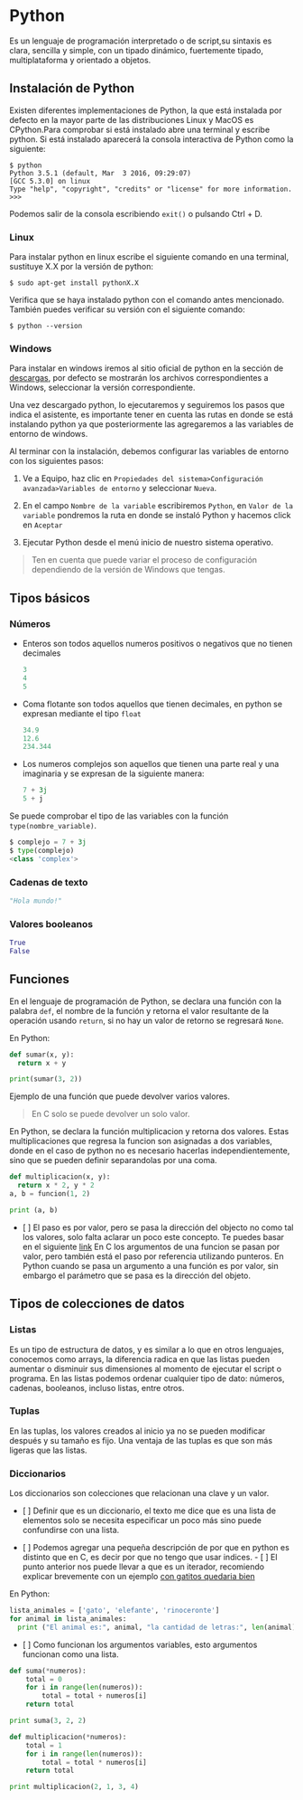 # Python

Es un lenguaje de programación interpretado o de script,su sintaxis es clara, sencilla y simple, con un tipado dinámico, fuertemente tipado, multiplataforma y orientado a objetos.

## Instalación de Python

Existen diferentes implementaciones de Python, la que está instalada por defecto en la mayor parte de las distribuciones Linux y MacOS es CPython.Para comprobar si está instalado abre una terminal y escribe python. Si está instalado aparecerá la consola interactiva de Python como la siguiente:

```
$ python
Python 3.5.1 (default, Mar  3 2016, 09:29:07) 
[GCC 5.3.0] on linux
Type "help", "copyright", "credits" or "license" for more information.
>>> 
```

Podemos salir de la consola escribiendo `exit()` o pulsando Ctrl + D.

### Linux


Para instalar python en linux escribe el siguiente comando en una terminal, sustituye X.X por la versión de python:

```
$ sudo apt-get install pythonX.X
```


Verifica que se haya instalado python con el comando antes mencionado. También puedes verificar su versión con el siguiente comando:

```
$ python --version
```

### Windows

Para instalar en windows iremos al sitio oficial de python en la sección de [descargas](https://www.python.org/downloads/), por defecto se mostrarán los archivos correspondientes a Windows, seleccionar la versión correspondiente.

Una vez descargado python, lo ejecutaremos y seguiremos los pasos que indica el asistente, es importante tener en cuenta las rutas en donde se está instalando python ya que posteriormente las agregaremos a las variables de entorno de windows.

Al terminar con la instalación, debemos configurar las variables de entorno con los siguientes pasos:

1. Ve a Equipo, haz clic en `Propiedades del sistema>Configuración avanzada>Variables de entorno` y seleccionar `Nueva`.

2. En el campo `Nombre de la variable` escribiremos `Python`, en `Valor de la variable` pondremos la ruta en donde se instaló Python y hacemos click en `Aceptar`

3. Ejecutar Python desde el menú inicio de nuestro sistema operativo.


>Ten en cuenta que puede variar el proceso de configuración dependiendo de la versión de Windows que tengas.



## Tipos básicos

### Números

* Enteros son todos aquellos numeros positivos o negativos que no tienen decimales

  ```python
  3
  4
  5
  ```

* Coma flotante son todos aquellos que tienen decimales, en python se expresan mediante el tipo `float`

  ```python
  34.9
  12.6 
  234.344
  ```

* Los numeros complejos son aquellos que tienen una parte real y una imaginaria y se expresan de la siguiente manera:

  ```python
  7 + 3j
  5 + j
  ```


Se puede comprobar el tipo de las variables con la función `type(nombre_variable)`.

```python
$ complejo = 7 + 3j
$ type(complejo)
<class 'complex'>
```

### Cadenas de texto

```python
"Hola mundo!"
```

### Valores booleanos

```python
True 
False
```

## Funciones

En el lenguaje de programación de Python, se declara una función con la palabra `def`, el nombre de la función y retorna el valor resultante de la operación usando `return`, si no hay un valor de retorno se regresará `None`.

En Python:

```python
def sumar(x, y):
  return x + y

print(sumar(3, 2))
```

Ejemplo de una función que puede devolver varios valores.

> En C solo se puede devolver un solo valor.

En Python, se declara la función multiplicacion y retorna dos valores. Estas multiplicaciones que regresa la funcion son asignadas a dos variables, donde en el caso de python no es necesario hacerlas independientemente, sino que se pueden definir separandolas por una coma.

```python
def multiplicacion(x, y):
  return x * 2, y * 2
a, b = funcion(1, 2)

print (a, b)
```

* \[ \] El paso es por valor, pero se pasa la dirección del objecto no como tal los valores, solo falta aclarar un poco este concepto. Te puedes basar en el siguiente [link](http://stackoverflow.com/questions/986006/how-do-i-pass-a-variable-by-reference)
  En C los argumentos de una funcion se pasan por valor, pero también está el paso por referencia utilizando punteros.
  En Python cuando se pasa un argumento a una función es por valor, sin embargo el parámetro que se pasa es la dirección del objeto.

## Tipos de colecciones de datos

### Listas

Es un tipo de estructura de datos, y es similar a lo que en otros lenguajes, conocemos como arrays, la diferencia radica en que las listas pueden aumentar o disminuir sus dimensiones al momento de ejecutar el script o programa.
En las listas podemos ordenar cualquier tipo de dato: números, cadenas, booleanos, incluso listas, entre otros.

### Tuplas

En las tuplas, los valores creados al inicio ya no se pueden modificar después y su tamaño es fijo. Una ventaja de las tuplas es que son más ligeras que las listas.

### Diccionarios

Los diccionarios son colecciones que relacionan una clave y un valor.

* \[ \] Definir que es un diccionario, el texto me dice que es una lista de elementos solo se necesita especificar un poco más sino puede confundirse con una lista.

* \[ \] Podemos agregar una pequeña descripción de por que en python es distinto que en C, es decir por que no tengo que usar indices. - \[ \] El punto anterior nos puede llevar a que es un iterador, recomiendo explicar brevemente con un ejemplo [con gatitos quedaria bien](http://nvie.com/img/iterable-vs-iterator.png)

En Python:

```python
lista_animales = ['gato', 'elefante', 'rinoceronte']
for animal in lista_animales:
  print ("El animal es:", animal, "la cantidad de letras:", len(animal))
```

* \[ \] Como funcionan los argumentos variables, esto argumentos funcionan como una lista.

```python
def suma(*numeros):
    total = 0
    for i in range(len(numeros)):
        total = total + numeros[i]
    return total

print suma(3, 2, 2)
```

```python
def multiplicacion(*numeros):
    total = 1
    for i in range(len(numeros)):
        total = total * numeros[i]
    return total

print multiplicacion(2, 1, 3, 4)
```


